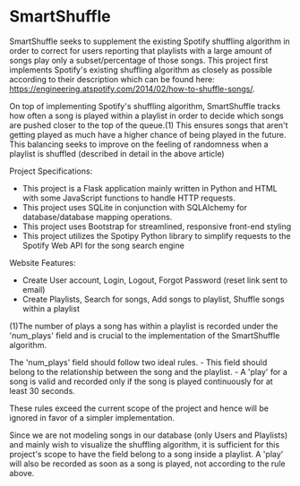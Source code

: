 # SmartShuffle
SmartShuffle seeks to supplement the existing Spotify shuffling algorithm in order to correct for users reporting that playlists with a large amount of songs play only a subset/percentage of those songs. This project first implements Spotify's existing shuffling algorithm as closely as possible according to their description which can be found here: https://engineering.atspotify.com/2014/02/how-to-shuffle-songs/. 

On top of implementing Spotify's shuffling algorithm, SmartShuffle tracks how often a song is played within a playlist in order to decide which songs are pushed closer to the top of the queue.(1) This ensures songs that aren't getting played as much have a higher chance of being played in the future. This balancing seeks to improve on the feeling of randomness when a playlist is shuffled (described in detail in the above article)

Project Specifications:
  - This project is a Flask application mainly written in Python and HTML with some JavaScript functions to handle HTTP requests.
  - This project uses SQLite in conjunction with SQLAlchemy for database/database mapping operations.
  - This project uses Bootstrap for streamlined, responsive front-end styling
  - This project utilizes the Spotipy Python library to simplify requests to the Spotify Web API for the song search engine

Website Features:
  - Create User account, Login, Logout, Forgot Password (reset link sent to email)
  - Create Playlists, Search for songs, Add songs to playlist, Shuffle songs within a playlist

(1)The number of plays a song has within a playlist is recorded under the 'num_plays' field and is crucial to the implementation of the SmartShuffle algorithm.

  The 'num_plays' field should follow two ideal rules.
    - This field should belong to the relationship between the song and the playlist.
    - A 'play' for a song is valid and recorded only if the song is played continuously for at least 30 seconds.

  These rules exceed the current scope of the project and hence will be ignored in favor of a simpler implementation.

  Since we are not modeling songs in our database (only Users and Playlists) and mainly wish to visualize the shuffling algorithm, it is sufficient for this project's
  scope to have the field belong to a song inside a playlist. A 'play' will also be recorded as soon as a song is played, not according to the rule above.
